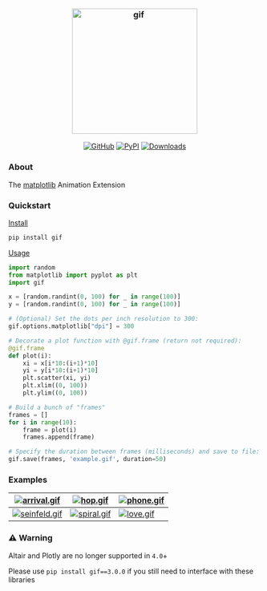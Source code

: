 <h3 align="center">
  <img alt="gif" src="https://raw.githubusercontent.com/maxhumber/gif/master/images/logo.png" width="250px">
</h3>
<p align="center">
  <a href="https://github.com/maxhumber/gif"><img alt="GitHub" src="https://img.shields.io/github/license/maxhumber/gif"></a>
  <a href="https://pypi.python.org/pypi/gif"><img alt="PyPI" src="https://img.shields.io/pypi/v/gif.svg"></a>
  <a href="https://pepy.tech/project/gif"><img alt="Downloads" src="https://pepy.tech/badge/gif/month"></a>
</p>


### About

The [matplotlib](https://matplotlib.org/) Animation Extension


### Quickstart

<u>Install</u>

```sh
pip install gif
```

<u>Usage</u>

```python
import random
from matplotlib import pyplot as plt
import gif

x = [random.randint(0, 100) for _ in range(100)]
y = [random.randint(0, 100) for _ in range(100)]

# (Optional) Set the dots per inch resolution to 300:
gif.options.matplotlib["dpi"] = 300

# Decorate a plot function with @gif.frame (return not required):
@gif.frame
def plot(i):
    xi = x[i*10:(i+1)*10]
    yi = y[i*10:(i+1)*10]
    plt.scatter(xi, yi)
    plt.xlim((0, 100))
    plt.ylim((0, 100))

# Build a bunch of "frames"
frames = []
for i in range(10):
    frame = plot(i)
    frames.append(frame)

# Specify the duration between frames (milliseconds) and save to file:
gif.save(frames, 'example.gif', duration=50)
```


### Examples

| [![arrival.gif](https://raw.githubusercontent.com/maxhumber/gif/master/images/arrival.gif)](https://github.com/maxhumber/gif/blob/master/examples/arrival.py) | [![hop.gif](https://raw.githubusercontent.com/maxhumber/gif/master/images/hop.gif)](https://github.com/maxhumber/gif/blob/master/examples/hop.py) | [![phone.gif](https://raw.githubusercontent.com/maxhumber/gif/master/images/phone.gif)](https://github.com/maxhumber/gif/blob/master/examples/phone.py) |
| ------------------------------------------------------------ | ------------------------------------------------------------ | ------------------------------------------------------------ |
| [![seinfeld.gif](https://raw.githubusercontent.com/maxhumber/gif/master/images/seinfeld.gif)](https://github.com/maxhumber/gif/blob/master/examples/seinfeld.py) | [![spiral.gif](https://raw.githubusercontent.com/maxhumber/gif/master/images/spiral.gif)](https://github.com/maxhumber/gif/blob/master/examples/spiral.py) | [![love.gif](https://raw.githubusercontent.com/maxhumber/gif/master/images/love.gif)](https://github.com/maxhumber/gif/blob/master/examples/love.py) |


### ⚠️ Warning

Altair and Plotly are no longer supported in `4.0`+

Please use `pip install gif==3.0.0` if you still need to interface with these libraries
